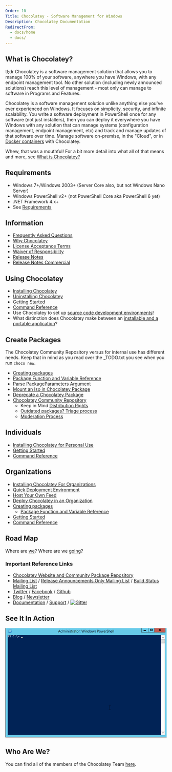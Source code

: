 ```yaml
---
Order: 10
Title: Chocolatey - Software Management for Windows
Description: Chocolatey Documentation
RedirectFrom:
  - docs/home
  - docs/
---
```


## What is Chocolatey?

tl;dr Chocolatey is a software management solution that allows you to manage 100% of your software, anywhere you have Windows, with any endpoint management tool. No other solution (including newly announced solutions) reach this level of management - most only can manage to software in Programs and Features.

Chocolatey is a software management solution unlike anything else you've ever experienced on Windows. It focuses on simplicity, security, and infinite scalability. You write a software deployment in PowerShell once for any software (not just installers), then you can deploy it everywhere you have Windows with any solution that can manage systems (configuration management, endpoint management, etc) and track and manage updates of that software over time. Manage software on-premise, in the "Cloud", or in [Docker containers](https://github.com/Microsoft/vsts-agent-docker/blob/f870fbf259a803c6a6d902e1c01f631936069d66/windows/servercore/10.0.14393/standard/VS2017/Dockerfile) with Chocolatey.

Whew, that was a mouthful! For a bit more detail into what all of that means and more, see [What is Chocolatey?](xref:getting-started#what-is-chocolatey)

## Requirements

- Windows 7+/Windows 2003+ (Server Core also, but not Windows Nano Server)
- Windows PowerShell v2+ (not PowerShell Core aka PowerShell 6 yet)
- .NET Framework 4.x+
- See [Requirements](xref:getting-started#requirements)

## Information

- [Frequently Asked Questions](xref:faqs)
- [Why Chocolatey](xref:why)
- [License Acceptance Terms](./information/legal#package-license-acceptance-terms)
- [Waiver of Responsibility](information/legal#waiver-of-responsibility)
- [Release Notes](xref:floss-release-notes)
- [Release Notes Commercial](xref:licensed-release-notes)

## Using Chocolatey

- [Installing Chocolatey](xref:setup-choco)
- [Uninstalling Chocolatey](./choco/uninstallation)
- [Getting Started](xref:getting-started)
- [Command Reference](xref:choco-commands)
- Use Chocolatey to set up [source code development environments](./guides/usage/development-environment-setup)!
- What distinction does Chocolatey make between an [installable and a portable application](xref:faqs#what-distinction-does-chocolatey-make-between-an-installable-and-a-portable-application)?

## Create Packages

The Chocolatey Community Repository versus for internal use has different needs. Keep that in mind as you read over the _TODO.txt you see when you run `choco new`.

- [Creating packages](xref:create-packages)
- [Package Function and Variable Reference](xref:powershell-reference)
- [Parse PackageParameters Argument](./guides/create/parse-packageparameters-argument)
- [Mount an Iso in Chocolatey Package](./guides/create/mount-an-iso-in-chocolatey-package)
- [Deprecate a Chocolatey Package](./community-repository/maintainers/deprecate-a-chocolatey-package)
- [Chocolatey Community Repository](https://chocolatey.org/packages)
  - Keep in Mind [Distribution Rights](./information/legal#distributions-aka-chocolatey-packages)
  - [Outdated packages? Triage process](./community-repository/users/package-triage-process)
  - [Moderation Process](./community-repository/maintainers/moderation)

## Individuals

- [Installing Chocolatey for Personal Use](https://chocolatey.org/install#individual)
- [Getting Started](xref:getting-started)
- [Command Reference](xref:choco-commands)

## Organizations

- [Installing Chocolatey For Organizations](https://chocolatey.org/install#organization)
- [Quick Deployment Environment](./quick-deployment)
- [Host Your Own Feed](xref:host-packages)
- [Deploy Chocolatey in an Organization](./guides/organizations/organizational-deployment-guide)
- [Creating packages](xref:create-packages)
  - [Package Function and Variable Reference](xref:powershell-reference)
- [Getting Started](xref:getting-started)
- [Command Reference](xref:choco-commands)

## Road Map

Where are [we](xref:roadmap)? Where are we [going](xref:roadmap)?

### Important Reference Links

- [Chocolatey Website and Community Package Repository](https://chocolatey.org)
- [Mailing List](http://groups.google.com/group/chocolatey) / [Release Announcements Only Mailing List](https://groups.google.com/group/chocolatey-announce) / [Build Status Mailing List](http://groups.google.com/group/chocolatey-build-status)
- [Twitter](https://twitter.com/chocolateynuget) / [Facebook](https://www.facebook.com/ChocolateySoftware) / [Github](https://github.com/chocolatey)
- [Blog](https://chocolatey.org/blog) / [Newsletter](https://chocolatey.us8.list-manage1.com/subscribe?u=86a6d80146a0da7f2223712e4&id=73b018498d)
- [Documentation](https://docs.chocolatey.org) / [Support](https://chocolatey.org/support) / [![Gitter](https://badges.gitter.im/Join%20Chat.svg)](https://gitter.im/chocolatey/choco?utm_source=badge&utm_medium=badge&utm_campaign=pr-badge&utm_content=badge)

## See It In Action

![Chocolatey Install](/assets/images/gifs/choco_install.gif)

## Who Are We?

You can find all of the members of the Chocolatey Team [here](https://github.com/orgs/chocolatey/people).

